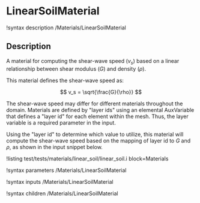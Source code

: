 # LinearSoilMaterial

!syntax description /Materials/LinearSoilMaterial

## Description
A material for computing the shear-wave speed ($v_s$) based on a linear relationship between shear modulus ($G$) and
density ($\rho$).

This material defines the shear-wave speed as:

$$
v_s = \sqrt{\frac{G}{\rho}}
$$

The shear-wave speed may differ for different materials throughout the domain. Materials are defined by "layer ids"
using an elemental AuxVariable that defines a "layer id" for each element within the mesh. Thus, the layer variable
is a required parameter in the input.

Using the "layer id" to determine which value to utilize, this material will compute the shear-wave speed based on
the mapping of layer id to $G$ and $\rho$, as shown in the input snippet below.

!listing test/tests/materials/linear_soil/linear_soil.i block=Materials

!syntax parameters /Materials/LinearSoilMaterial

!syntax inputs /Materials/LinearSoilMaterial

!syntax children /Materials/LinearSoilMaterial
